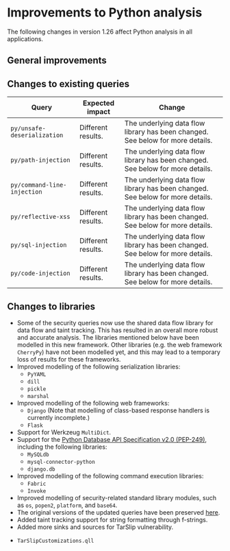 # Improvements to Python analysis

The following changes in version 1.26 affect Python analysis in all applications.

## General improvements

## Changes to existing queries

| **Query**                  | **Expected impact**    | **Change**                                                       |
|----------------------------|------------------------|------------------------------------------------------------------|
|`py/unsafe-deserialization` | Different results. | The underlying data flow library has been changed. See below for more details. |
|`py/path-injection` | Different results. | The underlying data flow library has been changed. See below for more details. |
|`py/command-line-injection` | Different results. | The underlying data flow library has been changed. See below for more details. |
|`py/reflective-xss` | Different results. | The underlying data flow library has been changed. See below for more details. |
|`py/sql-injection` | Different results. | The underlying data flow library has been changed. See below for more details. |
|`py/code-injection` | Different results. | The underlying data flow library has been changed. See below for more details. |
## Changes to libraries
* Some of the security queries now use the shared data flow library for data flow and taint tracking. This has resulted in an overall more robust and accurate analysis. The libraries mentioned below have been modelled in this new framework. Other libraries (e.g. the web framework `CherryPy`) have not been modelled yet, and this may lead to a temporary loss of results for these frameworks.
* Improved modelling of the following serialization libraries:
  - `PyYAML`
  - `dill`
  - `pickle`
  - `marshal`
* Improved modelling of the following web frameworks:
  - `Django` (Note that modelling of class-based response handlers is currently incomplete.)
  - `Flask`
* Support for Werkzeug `MultiDict`.
* Support for the [Python Database API Specification v2.0 (PEP-249)](https://www.python.org/dev/peps/pep-0249/), including the following libraries:
  - `MySQLdb`
  - `mysql-connector-python`
  - `django.db`
* Improved modelling of the following command execution libraries:
  - `Fabric`
  - `Invoke`
* Improved modelling of security-related standard library modules, such as `os`, `popen2`, `platform`, and `base64`.
* The original versions of the updated queries have been preserved [here](https://github.com/github/codeql/tree/main/python/ql/src/experimental/Security-old-dataflow).
* Added taint tracking support for string formatting through f-strings.
* Added more sinks and sources for TarSlip vulnerability. 
 - `TarSlipCustomizations.qll`

